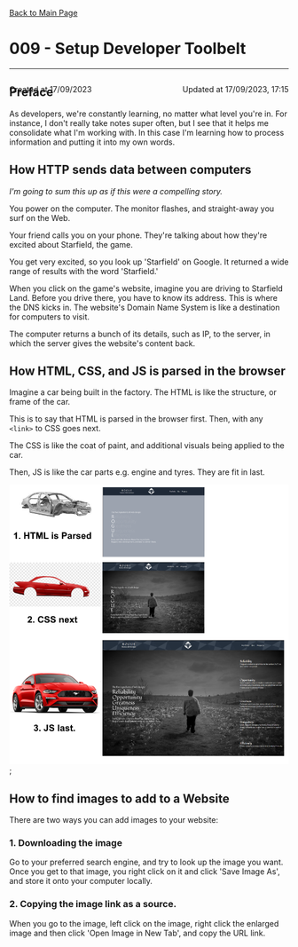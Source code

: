 [Back to Main Page](https://roguestar112.github.io/reading-notes/)

# 009 - Setup Developer Toolbelt
<hr>
<!-- Created and Updated At Timestamps, Manually Updated. created by Demie -->
<div style="position: relative; width: 100%;">
<p style="position: absolute; left: 0;"> Created at 17/09/2023 </p>
<p style="position: absolute; right: 0;"> Updated at 17/09/2023, 17:15 </p>

</div>


## Preface

As developers, we're constantly learning, no matter what level you're in. For instance, I don't really take notes super often, but I see that it helps me consolidate what I'm working with. In this case I'm learning how to process information and putting it into my own words. 

## How HTTP sends data between computers

*I'm going to sum this up as if this were a compelling story.*

You power on the computer. The monitor flashes, and straight-away you surf on the Web.

Your friend calls you on your phone. They're talking about how they're excited about Starfield, the game.

You get very excited, so you look up 'Starfield' on Google. It returned a wide range of results with the word 'Starfield.' 

When you click on the game's website, imagine you are driving to Starfield Land. Before you drive there, you have to know its address. This is where the DNS kicks in. The website's Domain Name System is like a destination for computers to visit.

The computer returns a bunch of its details, such as IP, to the server, in which the server gives the website's content back.

## How HTML, CSS, and JS is parsed in the browser

Imagine a car being built in the factory. The HTML is like the structure, or frame of the car.

This is to say that HTML is parsed in the browser first. Then, with any `<link>` to CSS goes next.

The CSS is like the coat of paint, and additional visuals being applied to the car.

Then, JS is like the car parts e.g. engine and tyres. They are fit in last.

![Car analogy](../images/parsingwebsites.png);

## How to find images to add to a Website

There are two ways you can add images to your website:

### 1. Downloading the image
Go to your preferred search engine, and try to look up the image you want. Once you get to that image,
you right click on it and click 'Save Image As', and store it onto your computer locally.

### 2. Copying the image link as a source.
When you go to the image, left click on the image, right click the enlarged image and then click 'Open Image in New Tab', and copy the URL link.










